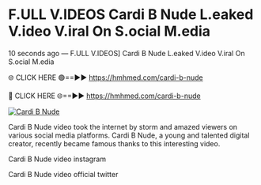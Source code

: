 # F.ULL V.IDEOS Cardi B Nude L.eaked V.ideo V.iral On S.ocial M.edia

10 seconds ago — F.ULL V.IDEOS] Cardi B Nude L.eaked V.ideo V.iral On S.ocial M.edia

🌐 CLICK HERE 🟢==►► https://hmhmed.com/cardi-b-nude

🔴 CLICK HERE 🌐==►► https://hmhmed.com/cardi-b-nude

[![Cardi B Nude](https://i.imgur.com/dJHk4Zq.gif)](https://hmhmed.com/cardi-b-nude)

Cardi B Nude video took the internet by storm and amazed viewers on various social media platforms. Cardi B Nude, a young and talented digital creator, recently became famous thanks to this interesting video.

Cardi B Nude video instagram

Cardi B Nude video official twitter